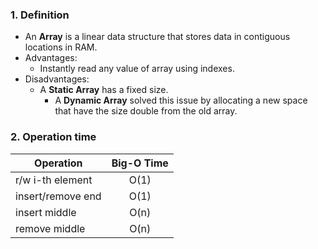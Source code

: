 ### 1. Definition
- An <b>Array</b> is a linear data structure that stores data in contiguous locations in RAM.
- Advantages:
    - Instantly read any value of array using indexes.
- Disadvantages:
    - A <b>Static Array</b> has a fixed size.
      - A <b>Dynamic Array</b> solved this issue by allocating a new space that have the size double from the old array.

### 2. Operation time
| Operation         | Big-O Time |
|-------------------|:----------:|
| r/w i-th element  | O(1)       |
| insert/remove end | O(1)       |
| insert middle     | O(n)       |
| remove middle     | O(n)       |
